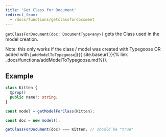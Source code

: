 ```yaml
---
title: 'Get Class for Document'
redirect_from:
  - /docs/functions/getclassfordocument
---
```


`getClassForDocument(doc: DocumentType<any>)` gets the Class used in the model creation.

Note: this only works if the class / model was created with Typegoose OR added with [`addModelToTypegoose`]({{ site.baseurl }}{% link _docs/functions/addModelToTypegoose.md%}).

## Example

```ts
class Kitten {
  @prop()
  public name?: string;
}

const model = getModelForClass(Kitten);

const doc = new model();

getClassForDocument(doc) === Kitten; // should be "true"
```
